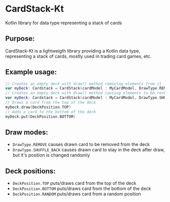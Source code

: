 # CardStack-Kt
Kotlin library for data type representing a stack of cards

## Purpose:
CardStack-Kt is a lightweigth library providing a Kotlin data type, representing a stack of cards, mostly used in trading card games, etc.

## Example usage:
```kotlin
// Creates an empty deck with draw() method removing elements from it
var myDeck: Cardstack = CardStack(cardModel : MyCardModel, DrawType.REMOVE)
// Creates an empty deck with draw() method causing elements to be reshuffled into the deck
var myDeck: Cardstack = CardStack(cardModel : MyCardModel, DrawType.SHUFFLE_BACK)
// Draws a card from the top of the deck
myDeck.draw(DeckPosition.TOP)
// Adds a card to the bottom of the deck
myDeck.put(DeckPosition.BOTTOM)
```

## Draw modes:
* `DrawType.REMOVE` causes drawn card to be removed from the deck
* `DrawType.SHUFFLE_BACK` causes drawn card to stay in the deck after draw, but it's position is changed randomly

## Deck positions:
* `DeckPosition.TOP` puts/draws card from the top of the deck
* `DeckPosition.BOTTOM` puts/draws card from the bottom of the deck
* `DeckPosition.RANDOM` puts/draws card from a random position